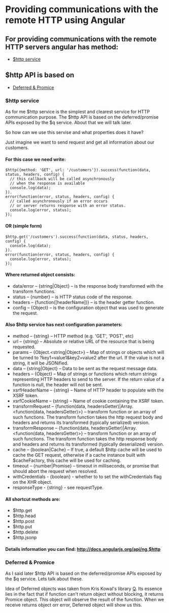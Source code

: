 # Providing communications with the remote HTTP using Angular

## For providing communications with the remote HTTP servers angular has method:

* <a href='#http'>$http service</a>

## $http API is based on
* <a href='#deferred'>Deferred & Promice</a>

### <a name='http'>$http service</a>

As for me $http service is the simplest and clearest service for HTTP communication purpose.
The $http API is based on the deferred/promise APIs exposed by the $q service. About that we will talk later. 

So how can we use this servise and what properties does it have?

Just imagine we want to send request  and get all information about our customers. 
#### For this case we need write:

    $http({method: 'GET', url: '/customers'}).success(function(data, status, headers, config) {
      // this callback will be called asynchronously
      // when the response is available
      console.log(data);
    }).
    error(function(error, status, headers, config) {
      // called asynchronously if an error occurs
      // or server returns response with an error status.
      console.log(error, status);
    });


#### OR (simple form)

    $http.get('/customers').success(function(data, status, headers, config) { 
      console.log(data);
    }).
    error(function(error, status, headers, config) {
      console.log(error, status);
    });

#### Where returned object consists:

* data/error – {string|Object} – is the response body transformed with the transform functions.
* status – {number} – is HTTP status code of the response.
* headers – {function([headerName])} – is the header getter function.
* config – {Object} – is the configuration object that was used to generate the request.

#### Also $http service has next configuration parameters:


* method – {string} – HTTP method (e.g. 'GET', 'POST', etc)
* url – {string} – Absolute or relative URL of the resource that is being requested.
* params – {Object.<string|Object>} – Map of strings or objects which will be turned to ?key1=value1&key2=value2 after the url. If the value is not a string, it will be JSONified.
* data – {string|Object} – Data to be sent as the request message data.
* headers – {Object} – Map of strings or functions which return strings representing HTTP headers to send to the server. If the return value of a function is null, the header will not be sent.
* xsrfHeaderName – {string} – Name of HTTP header to populate with the XSRF token.
* xsrfCookieName – {string} – Name of cookie containing the XSRF token.
* transformRequest – {function(data, headersGetter)|Array.<function(data, headersGetter)>} – transform function or an array of such functions. The transform function takes the http request body and headers and returns its transformed (typically serialized) version.
* transformResponse – {function(data, headersGetter)|Array.<function(data, headersGetter)>} – transform function or an array of such functions. The transform function takes the http response body and headers and returns its transformed (typically deserialized) version.
* cache – {boolean|Cache} – If true, a default $http cache will be used to cache the GET request, otherwise if a cache instance built with $cacheFactory, this cache will be used for caching.
* timeout – {number|Promise} – timeout in milliseconds, or promise that should abort the request when resolved.
* withCredentials - {boolean} - whether to to set the withCredentials flag on the XHR object.
* responseType - {string} - see requestType.

#### All shortcut methods are:
* $http.get
* $http.head
* $http.post
* $http.put
* $http.delete
* $http.jsonp

#### Details information you can find: http://docs.angularjs.org/api/ng.$http

### <a name='deferred'>Deferred & Promice</a>

As I said later $http API is based on the deferred/promise APIs exposed by the $q service. Lets talk about these.

Idea of Deferred objects was taken from Kris Kowal's library <a href='https://github.com/kriskowal/q'>Q</a>. Its essence lies in the fact that if function can't return object without blocking, it returns Promice object. This object will observe the result of the function. When we receive returns object orr error, Deferred object will show us this.

